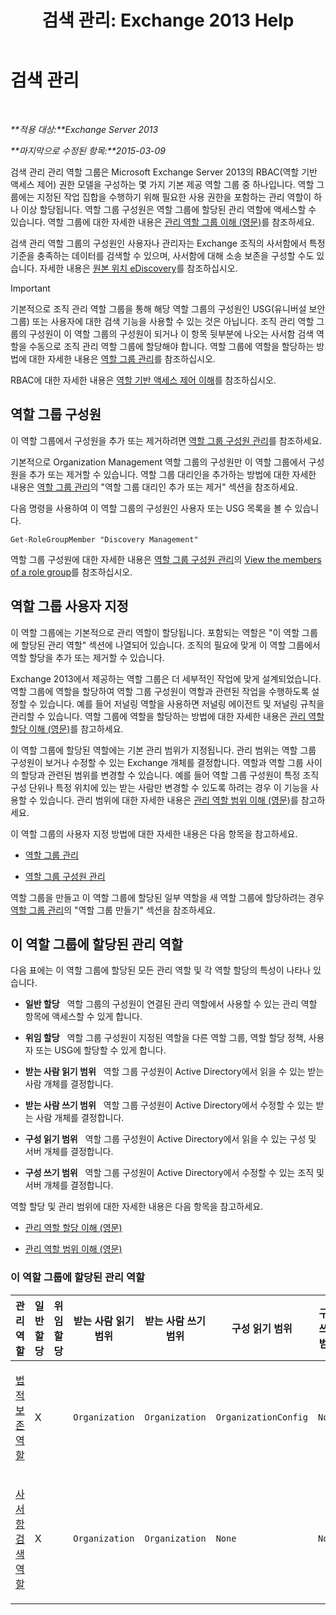 ﻿---
title: '검색 관리: Exchange 2013 Help'
TOCTitle: 검색 관리
ms:assetid: b8bc5922-a8c9-4707-906d-fa38bb87da8f
ms:mtpsurl: https://technet.microsoft.com/ko-kr/library/Dd351080(v=EXCHG.150)
ms:contentKeyID: 50483992
ms.date: 05/22/2018
mtps_version: v=EXCHG.150
ms.translationtype: MT
---

# 검색 관리

 

_**적용 대상:**Exchange Server 2013_

_**마지막으로 수정된 항목:**2015-03-09_

검색 관리 관리 역할 그룹은 Microsoft Exchange Server 2013의 RBAC(역할 기반 액세스 제어) 권한 모델을 구성하는 몇 가지 기본 제공 역할 그룹 중 하나입니다. 역할 그룹에는 지정된 작업 집합을 수행하기 위해 필요한 사용 권한을 포함하는 관리 역할이 하나 이상 할당됩니다. 역할 그룹 구성원은 역할 그룹에 할당된 관리 역할에 액세스할 수 있습니다. 역할 그룹에 대한 자세한 내용은 [관리 역할 그룹 이해 (영문)](understanding-management-role-groups-exchange-2013-help.md)를 참조하세요.

검색 관리 역할 그룹의 구성원인 사용자나 관리자는 Exchange 조직의 사서함에서 특정 기준을 충족하는 데이터를 검색할 수 있으며, 사서함에 대해 소송 보존을 구성할 수도 있습니다. 자세한 내용은 [원본 위치 eDiscovery](in-place-ediscovery-exchange-2013-help.md)를 참조하십시오.


> [!IMPORTANT]
> 기본적으로 조직 관리 역할 그룹을 통해 해당 역할 그룹의 구성원인 USG(유니버설 보안 그룹) 또는 사용자에 대한 검색 기능을 사용할 수 있는 것은 아닙니다. 조직 관리&nbsp;역할 그룹의 구성원이 이 역할 그룹의 구성원이 되거나 이 항목 뒷부분에 나오는 사서함 검색 역할을 수동으로 조직 관리&nbsp;역할 그룹에 할당해야 합니다. 역할 그룹에 역할을 할당하는 방법에 대한 자세한 내용은 <A href="manage-role-groups-exchange-2013-help.md">역할 그룹 관리</A>를 참조하십시오.



RBAC에 대한 자세한 내용은 [역할 기반 액세스 제어 이해](understanding-role-based-access-control-exchange-2013-help.md)를 참조하십시오.

## 역할 그룹 구성원

이 역할 그룹에서 구성원을 추가 또는 제거하려면 [역할 그룹 구성원 관리](manage-role-group-members-exchange-2013-help.md)를 참조하세요.

기본적으로 Organization Management 역할 그룹의 구성원만 이 역할 그룹에서 구성원을 추가 또는 제거할 수 있습니다. 역할 그룹 대리인을 추가하는 방법에 대한 자세한 내용은 [역할 그룹 관리](manage-role-groups-exchange-2013-help.md)의 "역할 그룹 대리인 추가 또는 제거" 섹션을 참조하세요.

다음 명령을 사용하여 이 역할 그룹의 구성원인 사용자 또는 USG 목록을 볼 수 있습니다.

    Get-RoleGroupMember "Discovery Management"

역할 그룹 구성원에 대한 자세한 내용은 [역할 그룹 구성원 관리](manage-role-group-members-exchange-2013-help.md)의 [View the members of a role group](manage-role-group-members-exchange-2013-help.md)를 참조하십시오.

## 역할 그룹 사용자 지정

이 역할 그룹에는 기본적으로 관리 역할이 할당됩니다. 포함되는 역할은 "이 역할 그룹에 할당된 관리 역할" 섹션에 나열되어 있습니다. 조직의 필요에 맞게 이 역할 그룹에서 역할 할당을 추가 또는 제거할 수 있습니다.

Exchange 2013에서 제공하는 역할 그룹은 더 세부적인 작업에 맞게 설계되었습니다. 역할 그룹에 역할을 할당하여 역할 그룹 구성원이 역할과 관련된 작업을 수행하도록 설정할 수 있습니다. 예를 들어 저널링 역할을 사용하면 저널링 에이전트 및 저널링 규칙을 관리할 수 있습니다. 역할 그룹에 역할을 할당하는 방법에 대한 자세한 내용은 [관리 역할 할당 이해 (영문)](understanding-management-role-assignments-exchange-2013-help.md)를 참고하세요.

이 역할 그룹에 할당된 역할에는 기본 관리 범위가 지정됩니다. 관리 범위는 역할 그룹 구성원이 보거나 수정할 수 있는 Exchange 개체를 결정합니다. 역할과 역할 그룹 사이의 할당과 관련된 범위를 변경할 수 있습니다. 예를 들어 역할 그룹 구성원이 특정 조직 구성 단위나 특정 위치에 있는 받는 사람만 변경할 수 있도록 하려는 경우 이 기능을 사용할 수 있습니다. 관리 범위에 대한 자세한 내용은 [관리 역할 범위 이해 (영문)](understanding-management-role-scopes-exchange-2013-help.md)를 참고하세요.

이 역할 그룹의 사용자 지정 방법에 대한 자세한 내용은 다음 항목을 참고하세요.

  - [역할 그룹 관리](manage-role-groups-exchange-2013-help.md)

  - [역할 그룹 구성원 관리](manage-role-group-members-exchange-2013-help.md)

역할 그룹을 만들고 이 역할 그룹에 할당된 일부 역할을 새 역할 그룹에 할당하려는 경우 [역할 그룹 관리](manage-role-groups-exchange-2013-help.md)의 "역할 그룹 만들기" 섹션을 참조하세요.

## 이 역할 그룹에 할당된 관리 역할

다음 표에는 이 역할 그룹에 할당된 모든 관리 역할 및 각 역할 할당의 특성이 나타나 있습니다.

  - **일반 할당**   역할 그룹의 구성원이 연결된 관리 역할에서 사용할 수 있는 관리 역할 항목에 액세스할 수 있게 합니다.

  - **위임 할당**   역할 그룹 구성원이 지정된 역할을 다른 역할 그룹, 역할 할당 정책, 사용자 또는 USG에 할당할 수 있게 합니다.

  - **받는 사람 읽기 범위**   역할 그룹 구성원이 Active Directory에서 읽을 수 있는 받는 사람 개체를 결정합니다.

  - **받는 사람 쓰기 범위**   역할 그룹 구성원이 Active Directory에서 수정할 수 있는 받는 사람 개체를 결정합니다.

  - **구성 읽기 범위**   역할 그룹 구성원이 Active Directory에서 읽을 수 있는 구성 및 서버 개체를 결정합니다.

  - **구성 쓰기 범위**   역할 그룹 구성원이 Active Directory에서 수정할 수 있는 조직 및 서버 개체를 결정합니다.

역할 할당 및 관리 범위에 대한 자세한 내용은 다음 항목을 참고하세요.

  - [관리 역할 할당 이해 (영문)](understanding-management-role-assignments-exchange-2013-help.md)

  - [관리 역할 범위 이해 (영문)](understanding-management-role-scopes-exchange-2013-help.md)

### 이 역할 그룹에 할당된 관리 역할

<table style="width:100%;">
<colgroup>
<col style="width: 14%" />
<col style="width: 14%" />
<col style="width: 14%" />
<col style="width: 14%" />
<col style="width: 14%" />
<col style="width: 14%" />
<col style="width: 14%" />
</colgroup>
<thead>
<tr class="header">
<th>관리 역할</th>
<th>일반 할당</th>
<th>위임 할당</th>
<th>받는 사람 읽기 범위</th>
<th>받는 사람 쓰기 범위</th>
<th>구성 읽기 범위</th>
<th>구성 쓰기 범위</th>
</tr>
</thead>
<tbody>
<tr class="odd">
<td><p><a href="legal-hold-role-exchange-2013-help.md">법적 보존 역할</a></p></td>
<td><p>X</p></td>
<td><p></p></td>
<td><p><code>Organization</code></p></td>
<td><p><code>Organization</code></p></td>
<td><p><code>OrganizationConfig</code></p></td>
<td><p><code>None</code></p></td>
</tr>
<tr class="even">
<td><p><a href="mailbox-search-role-exchange-2013-help.md">사서함 검색 역할</a></p></td>
<td><p>X</p></td>
<td><p></p></td>
<td><p><code>Organization</code></p></td>
<td><p><code>Organization</code></p></td>
<td><p><code>None</code></p></td>
<td><p><code>None</code></p></td>
</tr>
</tbody>
</table>

